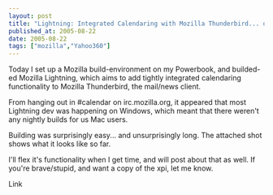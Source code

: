 ```yaml
---
layout: post
title: "Lightning: Integrated Calendaring with Mozilla Thunderbird... on a Mac"
published_at: 2005-08-22
date: 2005-08-22
tags: ["mozilla","Yahoo360"]
---
```


Today I set up a Mozilla build-environment on my Powerbook, and builded-ed Mozilla Lightning, which aims to add tightly integrated calendaring functionality to Mozilla Thunderbird, the mail/news client.

From hanging out in #calendar on irc.mozilla.org, it appeared that most Lightning dev was happening on Windows, which meant that there weren't any nightly builds for us Mac users.

Building was surprisingly easy... and unsurprisingly long. The attached shot shows what it looks like so far.

I'll flex it's functionality when I get time, and will post about that as well. If you're brave/stupid, and want a copy of the xpi, let me know.

Link